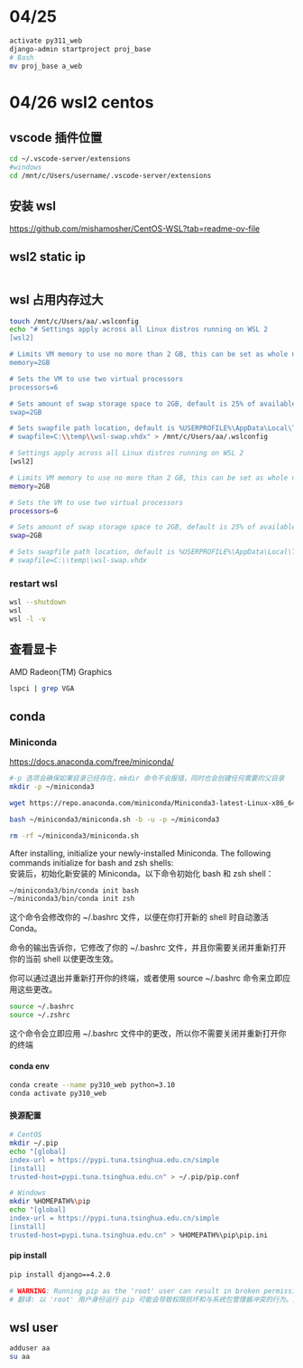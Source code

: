 # 04/25

```sh
activate py311_web 
django-admin startproject proj_base
# Bash
mv proj_base a_web
```

# 04/26 wsl2 centos

## vscode 插件位置
```sh
cd ~/.vscode-server/extensions
#windows
cd /mnt/c/Users/username/.vscode-server/extensions
```

## 安装 wsl

https://github.com/mishamosher/CentOS-WSL?tab=readme-ov-file

## wsl2 static ip

```sh
```

## wsl 占用内存过大

```sh
touch /mnt/c/Users/aa/.wslconfig
echo "# Settings apply across all Linux distros running on WSL 2
[wsl2]

# Limits VM memory to use no more than 2 GB, this can be set as whole numbers using GB or MB
memory=2GB 

# Sets the VM to use two virtual processors
processors=6

# Sets amount of swap storage space to 2GB, default is 25% of available RAM
swap=2GB

# Sets swapfile path location, default is %USERPROFILE%\AppData\Local\Temp\swap.vhdx
# swapfile=C:\\temp\\wsl-swap.vhdx" > /mnt/c/Users/aa/.wslconfig
```

```sh
# Settings apply across all Linux distros running on WSL 2
[wsl2]

# Limits VM memory to use no more than 2 GB, this can be set as whole numbers using GB or MB
memory=2GB 

# Sets the VM to use two virtual processors
processors=6

# Sets amount of swap storage space to 2GB, default is 25% of available RAM
swap=2GB

# Sets swapfile path location, default is %USERPROFILE%\AppData\Local\Temp\swap.vhdx
# swapfile=C:\\temp\\wsl-swap.vhdx
```

### restart wsl

```sh
wsl --shutdown
wsl
wsl -l -v
```

## 查看显卡

AMD Radeon(TM) Graphics

```sh
lspci | grep VGA
```

## conda

### Miniconda

https://docs.anaconda.com/free/miniconda/

```sh
#-p 选项会确保如果目录已经存在，mkdir 命令不会报错，同时也会创建任何需要的父目录
mkdir -p ~/miniconda3

wget https://repo.anaconda.com/miniconda/Miniconda3-latest-Linux-x86_64.sh -O ~/miniconda3/miniconda.sh

bash ~/miniconda3/miniconda.sh -b -u -p ~/miniconda3

rm -rf ~/miniconda3/miniconda.sh
```

After installing, initialize your newly-installed Miniconda. The following commands initialize for bash and zsh shells:\
安装后，初始化新安装的 Miniconda。以下命令初始化 bash 和 zsh shell：

```sh
~/miniconda3/bin/conda init bash
~/miniconda3/bin/conda init zsh
```

这个命令会修改你的 ~/.bashrc 文件，以便在你打开新的 shell 时自动激活 Conda。

命令的输出告诉你，它修改了你的 ~/.bashrc 文件，并且你需要关闭并重新打开你的当前 shell 以使更改生效。

你可以通过退出并重新打开你的终端，或者使用 source ~/.bashrc 命令来立即应用这些更改。

```sh
source ~/.bashrc
source ~/.zshrc
```

这个命令会立即应用 ~/.bashrc 文件中的更改，所以你不需要关闭并重新打开你的终端

#### conda env

```sh
conda create --name py310_web python=3.10
conda activate py310_web
```

#### 换源配置

```sh
# CentOS
mkdir ~/.pip
echo "[global]
index-url = https://pypi.tuna.tsinghua.edu.cn/simple
[install]
trusted-host=pypi.tuna.tsinghua.edu.cn" > ~/.pip/pip.conf
```

```sh
# Windows
mkdir %HOMEPATH%\pip
echo "[global]
index-url = https://pypi.tuna.tsinghua.edu.cn/simple
[install]
trusted-host=pypi.tuna.tsinghua.edu.cn" > %HOMEPATH%\pip\pip.ini
```

#### pip install

```sh
pip install django==4.2.0

# WARNING: Running pip as the 'root' user can result in broken permissions and conflicting behaviour with the system package manager. It is recommended to use a virtual environment instead: https://pip.pypa.io/warnings/venv
# 翻译: 以 'root' 用户身份运行 pip 可能会导致权限损坏和与系统包管理器冲突的行为。建议使用虚拟环境: https://pip.pypa.io/warnings/venv
```

## wsl user

```sh
adduser aa
su aa
```
